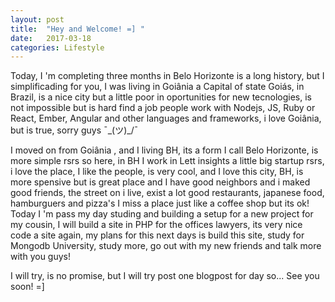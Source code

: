 ```yaml
---
layout: post
title:  "Hey and Welcome! =] "
date:   2017-03-18
categories: Lifestyle
---
```



Today, I 'm completing three months in Belo Horizonte is a long history, but I simplificading for you, I was living in Goiânia a Capital of state Goiás, in Brazil, is a nice city but a little poor in oportunities for new tecnologies, is not impossible but is hard find a job  people work with Nodejs, JS, Ruby or React, Ember, Angular and other languages and frameworks, i love Goiânia, but is true,
sorry guys ¯\_(ツ)_/¯

I moved on from Goiânia , and I living BH, its a form I call Belo Horizonte, is more simple rsrs so here, in BH I work in Lett insights a little big startup rsrs, i love the place, I like the people, is very cool,
and I love this city, BH, is more spensive but is great place and I have good neighbors and i  maked good friends, the street on i live, exist a lot good restaurants, japanese food, hamburguers and pizza's I miss a place just like a coffee shop but its ok!
Today I 'm pass my day studing and building a setup for a new project for my cousin, I will build a site in PHP for the offices lawyers, its very nice code a site again, my plans for this next days is build this site, study for Mongodb University, study more, go out with my new friends and talk more with you guys!

I will try, is no promise, but I  will try post one blogpost for day
so...
See you soon! =]   
